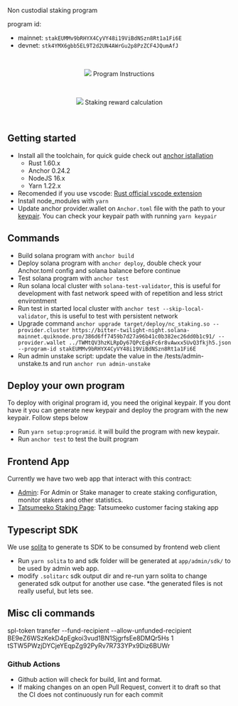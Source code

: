 Non custodial staking program

program id:
- mainnet: `stakEUMMv9bRHYX4CyVY48i19ViBdNSzn8Rt1a1Fi6E`
- devnet: `stk4YMX6gbb5EL9T2d2UN4AWrGu2p8PzZCF4JQumAfJ`

<br/>
<p align="center">
  <img 
    src="https://cdn.discordapp.com/attachments/897388963671736340/984288487551422554/Screenshot_2022-06-09_at_09.50.45.png"
  />
  Program Instructions
</p>
<br/>
<p align="center">
  <img 
    src="https://cdn.discordapp.com/attachments/897388963671736340/989452987724357682/Screenshot_2022-06-23_at_15.51.41.png"
  />
  Staking reward calculation
</p>
<br/>

## Getting started

- Install all the toolchain, for quick guide check out [anchor istallation](https://www.anchor-lang.com/docs/installation)
  - Rust 1.60.x
  - Anchor 0.24.2
  - NodeJS 16.x
  - Yarn 1.22.x
- Recomended if you use vscode: [Rust official vscode extension](https://marketplace.visualstudio.com/items?itemName=rust-lang.rust)
- Install node_modules with `yarn`
- Update anchor provider.wallet on `Anchor.toml` file with the path to your [keypair](https://docs.solana.com/wallet-guide/file-system-wallet#generate-a-file-system-wallet-keypair). You can check your keypair path with running `yarn keypair`

## Commands

- Build solana program with `anchor build`
- Deploy solana program with `anchor deploy`, double check your Anchor.toml config and solana balance before continue
- Test solana program with `anchor test`
- Run solana local cluster with `solana-test-validator`, this is useful for development with fast network speed with of repetition and less strict environtment
- Run test in started local cluster with `anchor test --skip-local-validator`, this is useful to test with persistent network
- Upgrade command `anchor upgrade target/deploy/nc_staking.so --provider.cluster https://bitter-twilight-night.solana-mainnet.quiknode.pro/386d6ff7459b7d27a96b41c0b382ec26dd0b1c91/ --provider.wallet ../TWMtQV3hzKLRpDy67QPcEqkFc6r8vAwxx5UvQ3fkjh5.json --program-id stakEUMMv9bRHYX4CyVY48i19ViBdNSzn8Rt1a1Fi6E`
- Run admin unstake script: update the value in the /tests/admin-unstake.ts and run `anchor run admin-unstake`

## Deploy your own program

To deploy with original program id, you need the original keypair. If you dont have it you can generate new keypair and deploy the program with the new keypair. Follow steps below

- Run `yarn setup:programid`. it will build the program with new keypair.
- Run `anchor test` to test the built program

## Frontend App

Currently we have two web app that interact with this contract:

- [Admin](app/admin/README.md): For Admin or Stake manager to create staking configuration, monitor stakers and other statistics.
- [Tatsumeeko Staking Page](https://github.com/tatsuworks/tm-web/blob/dev/pages/meekolony/stake/index.tsx): Tatsumeeko customer facing staking app

## Typescript SDK

We use [solita](https://github.com/metaplex-foundation/solita) to generate ts SDK to be consumed by frontend web client

- Run `yarn solita` to and sdk folder will be generated at `app/admin/sdk/` to be used by admin web app.
- modify `.solitarc` sdk output dir and re-run yarn solita to change generated sdk output for another use case.
*the generated files is not really useful, but lets see.

## Misc cli commands

spl-token transfer --fund-recipient --allow-unfunded-recipient BE9eZ6WSzKekD4pEgkoi3vud1BN1SjgrfsEe8DMQr5Hs 1 tSTW5PWzjDYCjeYEqpZg92PyRv7R733YPx9Diz6BUWr

### Github Actions

- Github action will check for build, lint and format.
- If making changes on an open Pull Request, convert it to draft so that the CI does not continuously run for each commit
